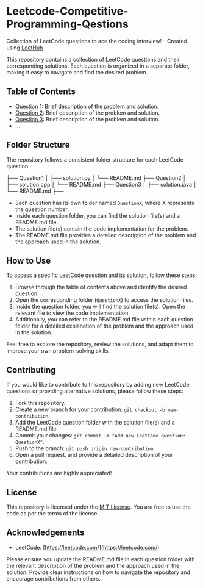 # Leetcode-Competitive-Programming-Qestions
Collection of LeetCode questions to ace the coding interview! - Created using [LeetHub](https://github.com/QasimWani/LeetHub)

This repository contains a collection of LeetCode questions and their corresponding solutions. Each question is organized in a separate folder, making it easy to navigate and find the desired problem.

## Table of Contents

- [Question 1](./Question1): Brief description of the problem and solution.
- [Question 2](./Question2): Brief description of the problem and solution.
- [Question 3](./Question3): Brief description of the problem and solution.
- ...

## Folder Structure

The repository follows a consistent folder structure for each LeetCode question:

├── Question1
│ ├── solution.py
│ └── README.md
├── Question2
│ ├── solution.cpp
│ └── README.md
├── Question3
│ ├── solution.java
│ └── README.md
├──

- Each question has its own folder named `QuestionX`, where X represents the question number.
- Inside each question folder, you can find the solution file(s) and a README.md file.
- The solution file(s) contain the code implementation for the problem.
- The README.md file provides a detailed description of the problem and the approach used in the solution.

## How to Use

To access a specific LeetCode question and its solution, follow these steps:

1. Browse through the table of contents above and identify the desired question.
2. Open the corresponding folder (`QuestionX`) to access the solution files.
3. Inside the question folder, you will find the solution file(s). Open the relevant file to view the code implementation.
4. Additionally, you can refer to the README.md file within each question folder for a detailed explanation of the problem and the approach used in the solution.

Feel free to explore the repository, review the solutions, and adapt them to improve your own problem-solving skills.

## Contributing

If you would like to contribute to this repository by adding new LeetCode questions or providing alternative solutions, please follow these steps:

1. Fork this repository.
2. Create a new branch for your contribution: `git checkout -b new-contribution`.
3. Add the LeetCode question folder with the solution file(s) and a README.md file.
4. Commit your changes: `git commit -m "Add new LeetCode question: QuestionX"`.
5. Push to the branch: `git push origin new-contribution`.
6. Open a pull request, and provide a detailed description of your contribution.

Your contributions are highly appreciated!

## License

This repository is licensed under the [MIT License](LICENSE). You are free to use the code as per the terms of the license.

## Acknowledgements

- LeetCode: [https://leetcode.com/](https://leetcode.com/)

Please ensure you update the README.md file in each question folder with the relevant description of the problem and the approach used in the solution. Provide clear instructions on how to navigate the repository and encourage contributions from others.

